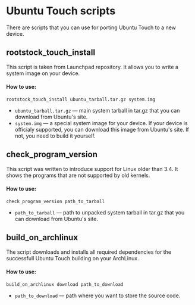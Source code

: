 # Ubuntu Touch scripts
There are scripts that you can use for porting Ubuntu Touch to a new device.
## rootstock_touch_install
This script is taken from Launchpad repository. It allows you to write a system image on your device.
#### How to use:
``` 
rootstock_touch_install ubuntu_tarball.tar.gz system.img 
```
- `ubuntu_tarball.tar.gz` — main system tarball in tar.gz that you can download from Ubuntu's site.
- `system.img` — a special system image for your device. If your device is officialy supported, you can download this image from Ubuntu's site. If not, you need to build it yourself.

## check_program_version
This script was written to introduce support for Linux older than 3.4. It shows the programs that are not supported by old kernels.
#### How to use:
```
check_program_version path_to_tarball
```
- `path_to_tarball` — path to unpacked system tarball in tar.gz that you can download from Ubuntu's site.

## build_on_archlinux
The script downloads and installs all required dependencies for the successfull Ubuntu Touch building on your ArchLinux.
#### How to use:
```
build_on_archlinux download path_to_download
```
- `path_to_download` — path where you want to store the source code.
